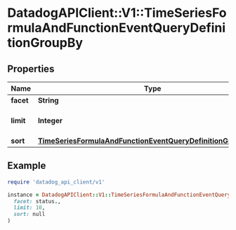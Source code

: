 # DatadogAPIClient::V1::TimeSeriesFormulaAndFunctionEventQueryDefinitionGroupBy

## Properties

| Name | Type | Description | Notes |
| ---- | ---- | ----------- | ----- |
| **facet** | **String** | Event facet. |  |
| **limit** | **Integer** | Number of groups to return. | [optional] |
| **sort** | [**TimeSeriesFormulaAndFunctionEventQueryDefinitionGroupBySort**](TimeSeriesFormulaAndFunctionEventQueryDefinitionGroupBySort.md) |  | [optional] |

## Example

```ruby
require 'datadog_api_client/v1'

instance = DatadogAPIClient::V1::TimeSeriesFormulaAndFunctionEventQueryDefinitionGroupBy.new(
  facet: status.,
  limit: 10,
  sort: null
)
```

